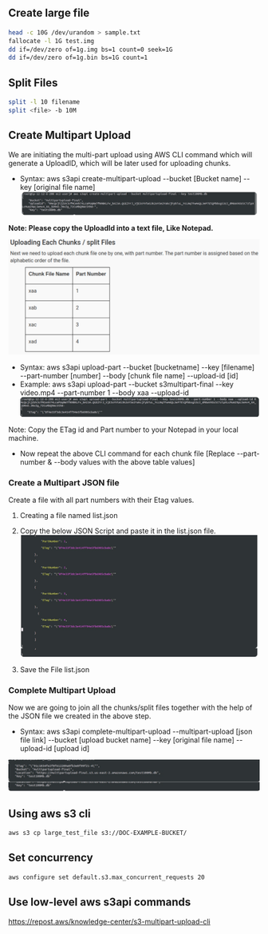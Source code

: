 ## Create large file
```bash 
head -c 10G /dev/urandom > sample.txt
fallocate -l 1G test.img
dd if=/dev/zero of=1g.img bs=1 count=0 seek=1G
dd if=/dev/zero of=1g.bin bs=1G count=1
```

## Split Files
```bash
split -l 10 filename
split <file> -b 10M 

```
## Create Multipart Upload

We are initiating the multi-part upload using AWS CLI command which will generate a UploadID, which will be later used for uploading chunks.

* Syntax: aws s3api create-multipart-upload --bucket [Bucket name] --key [original file name]
![screenshot1](../screenshots/s3api_screenshot1.jpg)

**Note: Please copy the UploadId into a text file, Like Notepad.**

![screenshot2](../screenshots/s3api_screenshot2.jpg)

* Syntax: aws s3api upload-part --bucket [bucketname] --key [filename] --part-number [number] --body [chunk file name] --upload-id [id]
* Example: aws s3api upload-part --bucket s3multipart-final --key video.mp4 --part-number 1 --body xaa --upload-id
![screenshot3](../screenshots/s3api_screenshot3.jpg)

Note: Copy the ETag id and Part number to your Notepad in your local machine.

* Now repeat the above CLI command for each chunk file [Replace --part-number & --body values with the above table values]

### Create a Multipart JSON file 
Create a file with all part numbers with their Etag values.

1. Creating a file named list.json

2. Copy the below JSON Script and paste it in the list.json file.
![screenshot4](../screenshots/s3api_screenshot4.jpg)
3. Save the File list.json

### Complete Multipart Upload
Now we are going to join all the chunks/split files together with the help of the JSON file we created in the above step.

* Syntax: aws s3api complete-multipart-upload --multipart-upload [json file link] --bucket [upload bucket name] --key [original file name] --upload-id [upload id]

![screenshot4](../screenshots/s3api_screenshot5.jpg)


## Using aws s3 cli

```bash
aws s3 cp large_test_file s3://DOC-EXAMPLE-BUCKET/
```
## Set concurrency
```bash
aws configure set default.s3.max_concurrent_requests 20
```

## Use low-level aws s3api commands
https://repost.aws/knowledge-center/s3-multipart-upload-cli